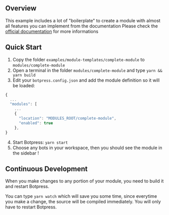 ## Overview

This example includes a lot of "boilerplate" to create a module with almost all features you can implement from the documentation
Please check the [official documentation](https://botpress.io/docs/developers/create-module/) for more informations

## Quick Start

1. Copy the folder `examples/module-templates/complete-module` to `modules/complete-module`
2. Open a terminal in the folder `modules/complete-module` and type `yarn && yarn build`
3. Edit your `botpress.config.json` and add the module definition so it will be loaded:

```js
{
  ...
  "modules": [
    ...
    {
      "location": "MODULES_ROOT/complete-module",
      "enabled": true
    },
}
```

4. Start Botpress: `yarn start`
5. Choose any bots in your workspace, then you should see the module in the sidebar !

## Continuous Development

When you make changes to any portion of your module, you need to build it and restart Botpress.

You can type `yarn watch` which will save you some time, since everytime you make a change, the source will be compiled immediately. You will only have to restart Botpress.
